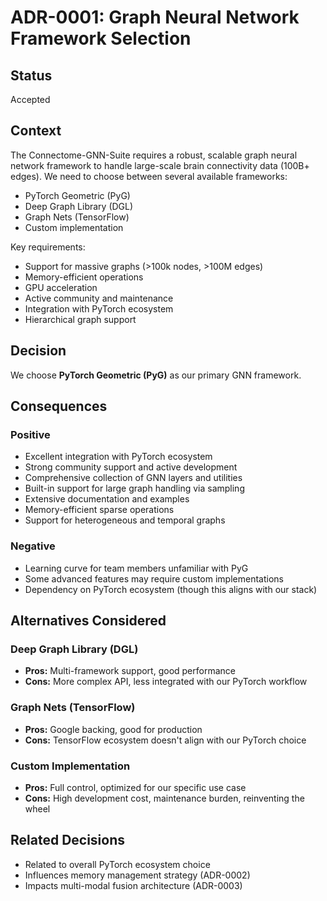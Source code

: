 # ADR-0001: Graph Neural Network Framework Selection

## Status
Accepted

## Context
The Connectome-GNN-Suite requires a robust, scalable graph neural network framework to handle large-scale brain connectivity data (100B+ edges). We need to choose between several available frameworks:

- PyTorch Geometric (PyG)
- Deep Graph Library (DGL) 
- Graph Nets (TensorFlow)
- Custom implementation

Key requirements:
- Support for massive graphs (>100k nodes, >100M edges)
- Memory-efficient operations
- GPU acceleration
- Active community and maintenance
- Integration with PyTorch ecosystem
- Hierarchical graph support

## Decision
We choose **PyTorch Geometric (PyG)** as our primary GNN framework.

## Consequences

### Positive
- Excellent integration with PyTorch ecosystem
- Strong community support and active development
- Comprehensive collection of GNN layers and utilities
- Built-in support for large graph handling via sampling
- Extensive documentation and examples
- Memory-efficient sparse operations
- Support for heterogeneous and temporal graphs

### Negative
- Learning curve for team members unfamiliar with PyG
- Some advanced features may require custom implementations
- Dependency on PyTorch ecosystem (though this aligns with our stack)

## Alternatives Considered

### Deep Graph Library (DGL)
- **Pros:** Multi-framework support, good performance
- **Cons:** More complex API, less integrated with our PyTorch workflow

### Graph Nets (TensorFlow)
- **Pros:** Google backing, good for production
- **Cons:** TensorFlow ecosystem doesn't align with our PyTorch choice

### Custom Implementation
- **Pros:** Full control, optimized for our specific use case
- **Cons:** High development cost, maintenance burden, reinventing the wheel

## Related Decisions
- Related to overall PyTorch ecosystem choice
- Influences memory management strategy (ADR-0002)
- Impacts multi-modal fusion architecture (ADR-0003)